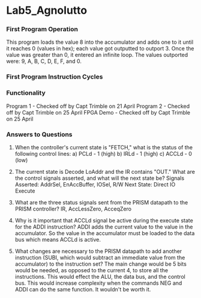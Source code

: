 Lab5_Agnolutto
==============
### First Program Operation

This program loads the value 8 into the accumulator and adds one to it until it reaches 0 (values in hex); each value got outputted to 
outport 3. Once the value was greater than 0, it entered an infinite loop. The values outported were: 9, A, B, C, D, E, F,
and 0. 

### First Program Instruction Cycles






### Functionality

Program 1 - Checked off by Capt Trimble on 21 April
Program 2 - Checked off by Capt Trimble on 25 April
FPGA Demo - Checked off by Capt Trimble on 25 April


### Answers to Questions

1) When the controller's current state is "FETCH," what is the status of the following control lines:
  a) PCLd - 1 (high)
  b) IRLd - 1 (high)
  c) ACCLd - 0 (low)

2) The current state is Decode LoAddr and the IR contains "OUT." What are the control signals asserted, and what will the 
next state be?
   Signals Asserted: AddrSel, EnAccBuffer, IOSel, R/W 
   Next State: Direct IO Execute
  
3) What are the three status signals sent from the PRISM datapath to the PRISM controller?
  IR, AccLessZero, AcceqZero
  
4) Why is it important that ACCLd signal be active during the execute state for the ADDI instruction?
  ADDI adds the current value to the value in the accumulator. So the value in the accumulator must be loaded to the data 
  bus which means ACCLd is active. 
  
5) What changes are necessary to the PRISM datapath to add another instruction (SUBI, which would subtract an immediate 
value from the accumulator) to the instruction set?
  The main change would be 5 bits would be needed, as opposed to the current 4, to store all the instructions. This would effect the ALU, the data bus, and the control bus. This would increase complexity when the commands NEG and ADDI can do the same function. It wouldn't be worth it. 
  
